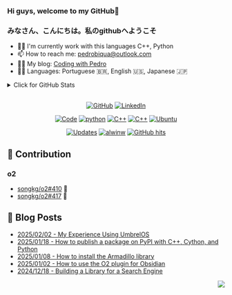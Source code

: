 
### Hi guys, welcome to my GitHub👋
<h3>みなさん、こんにちは。私のgithubへようこそ</h3>

- 🧑‍💻 I'm currently work with this languages C++, Python
- 📫 How to reach me: pedrobiqua@outlook.com
- 👨‍💻 My blog:  <a href="https://pedrobiqua.github.io/" target="_blank">Coding with Pedro</a>
- 🧑‍🏫 Languages: Portuguese 🇧🇷, English 🇺🇸, Japanese 🇯🇵

<details>
<summary>Click for GitHub Stats</summary>
<div style="display: flex; justify-content: space-between;">
  <img src="https://github-readme-stats.vercel.app/api?username=pedrobiqua&theme=default&show_icons=true&hide_border=false&count_private=false" alt="pedrobiqua's Stats" width="49%" />
  <img src="https://github-readme-stats.vercel.app/api/top-langs/?username=pedrobiqua&theme=default&show_icons=true&hide_border=false&layout=compact&hide=html,css,javascript,jupyter%20notebook,java,hack,processing,hack,scss" alt="pedrobiqua's Top Languages" width="37%" />
</div>
</details>

<br>

<p align="center">
    <a href="https://github.com/pedrobiqua" target="_blank"><img alt="GitHub" src="https://img.shields.io/badge/-@pedrobiqua-181717?style=flat-square&logo=GitHub&logoColor=white"></a>
    <a href="https://www.linkedin.com/in/pedrobiqua" target="_blank"><img alt="LinkedIn" src="https://img.shields.io/badge/-LinkedIn-0077B5?style=flat-square&logo=Linkedin&logoColor=white"></a>
</p>

<p align="center">
    <a href="https://github.com/pedrobiqua?tab=repositories" target="_blank"><img alt="Code" src="https://img.shields.io/badge/-code-000000?style=flat-square&logo=Plex&logoColor=white"></a>
    <a href="https://github.com/pedrobiqua?tab=repositories&language=python" target="_blank"><img alt="python" src="https://img.shields.io/badge/-python-3776AB?style=flat-square&logo=Python&logoColor=white"></a>
    <a href="https://github.com/pedrobiqua?tab=repositories&language=c%2B%2B" target="_blank"><img alt="C++" src="https://img.shields.io/badge/-C%2B%2B-00599C?style=flat-square&logo=C%2B%2B&logoColor=white"></a>
    <a href="https://github.com/pedrobiqua?tab=repositories&language=typescript" target="_blank"><img alt="C++" src="https://img.shields.io/badge/TypeScript-3178C6?style=flat-square&logo=typescript&logoColor=white"></a>
    <a href="#" target="_blank"><img alt="Ubuntu" src="https://img.shields.io/badge/Ubuntu-E95420?style=flat-square&logo=ubuntu&logoColor=white">
</p>

<p align="center">
    <a href="https://github.com/pedrobiqua?tab=followers" target="_blank"><img alt="Updates" src="https://img.shields.io/badge/--000000?style=flat-square&logo=RSS&logoColor=white"></a>
    <a href="https://github.com/alwinw" target="_blank"><img alt="alwinw" src="https://badges.pufler.dev/visits/pedrobiqua/pedrobiqua?logo=GitHub&label=visits&color=success&logoColor=white&style=flat-square"/></a>
    <a href="https://github.com/pedrobiqua/pedrobiqua" target="_blank"><img alt="GitHub hits" src="https://img.shields.io/github/last-commit/pedrobiqua/pedrobiqua?label=profile%20updated&style=flat-square"></a>
</p>

## 👥 Contribution
### o2
- [songkg/o2#410](https://github.com/songkg7/o2/pull/410) 🚀
- [songkg/o2#417](https://github.com/songkg7/o2/pull/417) 🚀

## 📄 Blog Posts <br>
- [2025/02/02 - My Experience Using UmbrelOS](https://pedrobiqua.github.io/posts/Minha-experiencia-utilizando-o-UmbrelOS/) <br>
- [2025/01/18 - How to publish a package on PyPI with C++, Cython, and Python](https://pedrobiqua.github.io/posts/How-to-publish-a-package-on-PyPI-with-C-Cython-and-Python/) <br>
- [2025/01/08 - How to install the Armadillo library](https://pedrobiqua.github.io/posts/How-to-install-the-Armadillo-library/) <br>
- [2025/01/02 - How to use the O2 plugin for Obsidian](https://pedrobiqua.github.io/posts/How-to-use-the-O2-plugin-for-Obsidian/) <br>
- [2024/12/18 - Building a Library for a Search Engine](https://pedrobiqua.github.io/posts/building-a-library-for-a-search-engine/) <br>

<!-- View count placeholder -->
<p align="right">
<a href="https://hits.seeyoufarm.com"><img src="https://hits.seeyoufarm.com/api/count/incr/badge.svg?url=https%3A%2F%2Fgithub.com%2Fpedrobiqua&count_bg=%23673DC8&title_bg=%23555555&icon=github.svg&icon_color=%23E7E7E7&title=hits&edge_flat=false"/></a>
</p>